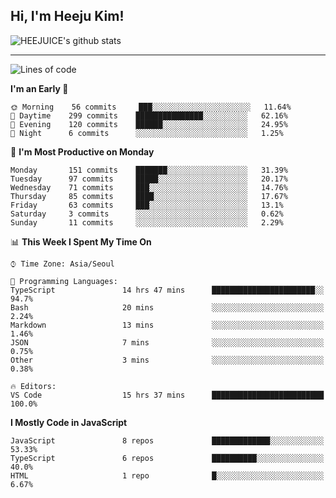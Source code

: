 ## Hi, I'm Heeju Kim!

![HEEJUICE's github stats](https://github-readme-stats.vercel.app/api?username=HEEJUICE&show_icons=true)

---
<!--START_SECTION:waka-->
![Lines of code](https://img.shields.io/badge/From%20Hello%20World%20I%27ve%20Written-21.0%20million%20lines%20of%20code-blue)

**I'm an Early 🐤** 

```text
🌞 Morning    56 commits     ███░░░░░░░░░░░░░░░░░░░░░░   11.64% 
🌆 Daytime    299 commits    ███████████████░░░░░░░░░░   62.16% 
🌃 Evening    120 commits    ██████░░░░░░░░░░░░░░░░░░░   24.95% 
🌙 Night      6 commits      ░░░░░░░░░░░░░░░░░░░░░░░░░   1.25%

```
📅 **I'm Most Productive on Monday** 

```text
Monday       151 commits    ███████░░░░░░░░░░░░░░░░░░   31.39% 
Tuesday      97 commits     █████░░░░░░░░░░░░░░░░░░░░   20.17% 
Wednesday    71 commits     ███░░░░░░░░░░░░░░░░░░░░░░   14.76% 
Thursday     85 commits     ████░░░░░░░░░░░░░░░░░░░░░   17.67% 
Friday       63 commits     ███░░░░░░░░░░░░░░░░░░░░░░   13.1% 
Saturday     3 commits      ░░░░░░░░░░░░░░░░░░░░░░░░░   0.62% 
Sunday       11 commits     ░░░░░░░░░░░░░░░░░░░░░░░░░   2.29%

```


📊 **This Week I Spent My Time On** 

```text
⌚︎ Time Zone: Asia/Seoul

💬 Programming Languages: 
TypeScript               14 hrs 47 mins      ███████████████████████░░   94.7% 
Bash                     20 mins             ░░░░░░░░░░░░░░░░░░░░░░░░░   2.24% 
Markdown                 13 mins             ░░░░░░░░░░░░░░░░░░░░░░░░░   1.46% 
JSON                     7 mins              ░░░░░░░░░░░░░░░░░░░░░░░░░   0.75% 
Other                    3 mins              ░░░░░░░░░░░░░░░░░░░░░░░░░   0.38%

🔥 Editors: 
VS Code                  15 hrs 37 mins      █████████████████████████   100.0%

```

**I Mostly Code in JavaScript** 

```text
JavaScript               8 repos             █████████████░░░░░░░░░░░░   53.33% 
TypeScript               6 repos             ██████████░░░░░░░░░░░░░░░   40.0% 
HTML                     1 repo              █░░░░░░░░░░░░░░░░░░░░░░░░   6.67%

```



<!--END_SECTION:waka-->
